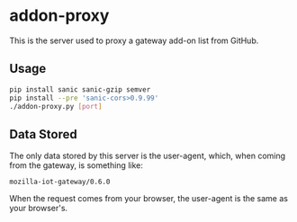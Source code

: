 # addon-proxy

This is the server used to proxy a gateway add-on list from GitHub.

## Usage

```sh
pip install sanic sanic-gzip semver
pip install --pre 'sanic-cors>0.9.99'
./addon-proxy.py [port]
```

## Data Stored

The only data stored by this server is the user-agent, which, when coming from
the gateway, is something like:
```
mozilla-iot-gateway/0.6.0
```

When the request comes from your browser, the user-agent is the same as your
browser's.
